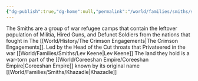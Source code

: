 ```yaml
---
{"dg-publish":true,"dg-home":null,"permalink":"/world/families/smiths/smith/","dgPassFrontmatter":true,"created":"2025-03-10T20:40:15.578-04:00","updated":"2025-03-16T19:10:42.850-04:00"}
---
```



The Smiths are a group of war refugee camps that contain the leftover population of Militia, Hired Guns, and Defunct Soldiers from the nations that fought in The [[World/History/The Crimson Engagements\|The Crimson Engagements]]. 
Led by the Head of the Cut throats that Privateered in the war [[World/Families/Smiths/Lev Keene\|Lev Keene]]
The land they hold is a war-torn part of the [[World/Coreeshan Empire/Coreeshan Empire\|Coreeshan Empire]] known by its original name [[World/Families/Smiths/Khazadle\|Khazadle]]
